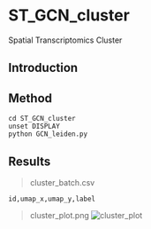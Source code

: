 # ST_GCN_cluster
Spatial Transcriptomics Cluster
## Introduction

## Method
```
cd ST_GCN_cluster
unset DISPLAY
python GCN_leiden.py
```
## Results
> cluster_batch.csv
```
id,umap_x,umap_y,label
```
> cluster_plot.png
![cluster_plot](https://user-images.githubusercontent.com/50703435/197137431-d72e781c-9fc5-4613-8a93-7320d1fa9043.png)
